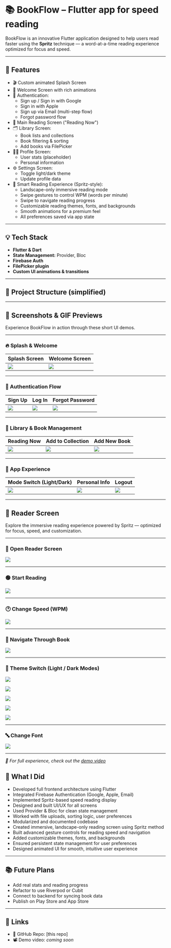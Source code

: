 # 📚 BookFlow – Flutter app for speed reading

BookFlow is an innovative Flutter application designed to help users read faster using the **Spritz** technique — a word-at-a-time reading experience optimized for focus and speed.

---

## 🚀 Features

- 🎬 Custom animated Splash Screen
- 👋 Welcome Screen with rich animations
- 🔐 Authentication:
  - Sign up / Sign in with Google
  - Sign in with Apple
  - Sign up via Email (multi-step flow)
  - Forgot password flow
- 📖 Main Reading Screen ("Reading Now")
- 🗂 Library Screen:
  - Book lists and collections
  - Book filtering & sorting
  - Add books via FilePicker
- 🙍‍♂️ Profile Screen:
  - User stats (placeholder)
  - Personal information
- ⚙️ Settings Screen:
  - Toggle light/dark theme
  - Update profile data
- 🧠 Smart Reading Experience (Spritz-style):
  - Landscape-only immersive reading mode
  - Swipe gestures to control WPM (words per minute)
  - Swipe to navigate reading progress
  - Customizable reading themes, fonts, and backgrounds
  - Smooth animations for a premium feel
  - All preferences saved via app state


---

## 💡 Tech Stack

- **Flutter & Dart**
- **State Management:** Provider, Bloc
- **Firebase Auth**
- **FilePicker plugin**
- **Custom UI animations & transitions**

---

## 🧩 Project Structure (simplified)


---

## 📸 Screenshots & GIF Previews

Experience BookFlow in action through these short UI demos.

---

### 🔥 Splash & Welcome

| Splash Screen | Welcome Screen |
|---------------|----------------|
| ![](screenshots/splash.gif) | ![](screenshots/welcome.gif) |

---

### 🔐 Authentication Flow

| Sign Up | Log In | Forgot Password |
|--------|--------|-----------------|
| ![](screenshots/signup.gif) | ![](screenshots/login.gif) | ![](screenshots/forgot_password.gif) |

---

### 📖 Library & Book Management

| Reading Now | Add to Collection | Add New Book |
|-------------|-------------------|---------------|
| ![](screenshots/reading_now.gif) | ![](screenshots/add_to_collection.gif) | ![](screenshots/add_book.gif) |

---

### 🧭 App Experience

| Mode Switch (Light/Dark) | Personal Info | Logout |
|--------|----------------|---------------------------|
| ![](screenshots/mode_switch.gif) | ![](screenshots/personal_info.gif) | ![](screenshots/logout.gif) |

---

## 📖 Reader Screen

Explore the immersive reading experience powered by Spritz — optimized for focus, speed, and customization.

---

### 📲 Open Reader Screen  
![](screenshots/open_reader_screen.gif)

---

### 🟢 Start Reading  
![](screenshots/reader_screen_start.gif)

---

### 🕐 Change Speed (WPM)  
![](screenshots/reader_screen_speed_change.gif)

---

### 📍 Navigate Through Book  
![](screenshots/reader_screen_navigation.gif)

---

### 🎨 Theme Switch (Light / Dark Modes)

![](screenshots/reader_screen_theme_switch.gif)

![](screenshots/reader_screen_theme_switch2.gif)

![](screenshots/reader_screen_theme_switch3.gif)

![](screenshots/reader_screen_theme_switch4.gif)

![](screenshots/reader_screen_theme_switch5.gif)

---

### 🔤 Change Font  
![](screenshots/reader_screen_font_change.gif)

---

_🎥 For full experience, check out the [demo video](#🔗-links)_


## 🧠 What I Did

- Developed full frontend architecture using Flutter
- Integrated Firebase Authentication (Google, Apple, Email)
- Implemented Spritz-based speed reading display
- Designed and built UI/UX for all screens
- Used Provider & Bloc for clean state management
- Worked with file uploads, sorting logic, user preferences
- Modularized and documented codebase
- Created immersive, landscape-only reading screen using Spritz method
- Built advanced gesture controls for reading speed and navigation
- Added customizable themes, fonts, and backgrounds
- Ensured persistent state management for user preferences
- Designed animated UI for smooth, intuitive user experience


---

## 📚 Future Plans

- Add real stats and reading progress
- Refactor to use Riverpod or Cubit
- Connect to backend for syncing book data
- Publish on Play Store and App Store

---

## 🔗 Links

- 🧠 GitHub Repo: [this repo]
- 📽 Demo video: _coming soon_

